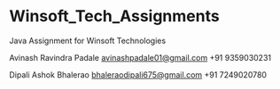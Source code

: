 # Winsoft_Tech_Assignments
Java Assignment for Winsoft Technologies

Avinash Ravindra Padale
avinashpadale01@gmail.com
+91 9359030231

Dipali Ashok Bhalerao
bhaleraodipali675@gmail.com
+91 7249020780

